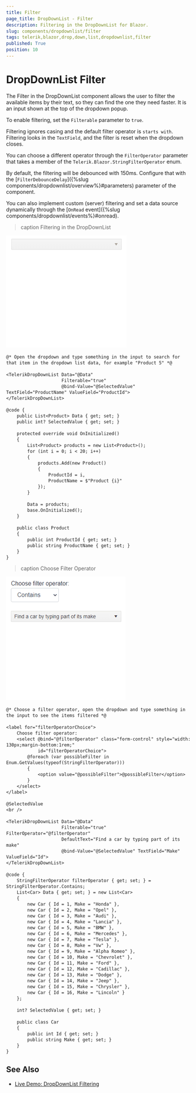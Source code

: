 ```yaml
---
title: Filter
page_title: DropDownList - Filter
description: Filtering in the DropDownList for Blazor.
slug: components/dropdownlist/filter
tags: telerik,blazor,drop,down,list,dropdownlist,filter
published: True
position: 10
---
```


# DropDownList Filter

The Filter in the DropDownList component allows the user to filter the available items by their text, so they can find the one they need faster. It is an input shown at the top of the dropdown popup.

To enable filtering, set the `Filterable` parameter to `true`.

Filtering ignores casing and the default filter operator is `starts with`. Filtering looks in the `TextField`, and the filter is reset when the dropdown closes.

You can choose a different operator through the `FilterOperator` parameter that takes a member of the `Telerik.Blazor.StringFilterOperator` enum.

By default, the filtering will be debounced with 150ms. Configure that with the [`FilterDebounceDelay`]({%slug components/dropdownlist/overview%}#parameters) parameter of the component.

You can also implement custom (server) filtering and set a data source dynamically through the [`OnRead` event]({%slug components/dropdownlist/events%}#onread).

>caption Filtering in the DropDownList

![dropdownlist filtering gif](images/dropdownlist-filtering-basic.gif)

````CSHTML
@* Open the dropdown and type something in the input to search for that item in the dropdown list data, for example "Product 5" *@

<TelerikDropDownList Data="@Data"
                     Filterable="true"
                     @bind-Value="@SelectedValue" TextField="ProductName" ValueField="ProductId">
</TelerikDropDownList>

@code {
    public List<Product> Data { get; set; }
    public int? SelectedValue { get; set; }

    protected override void OnInitialized()
    {
        List<Product> products = new List<Product>();
        for (int i = 0; i < 20; i++)
        {
            products.Add(new Product()
            {
                ProductId = i,
                ProductName = $"Product {i}"
            });
        }

        Data = products;
        base.OnInitialized();
    }

    public class Product
    {
        public int ProductId { get; set; }
        public string ProductName { get; set; }
    }
}
````
>caption Choose Filter Operator

![dropdownlist choose filter operator gif](images/dropdownlist-choose-filter-operator.gif)

````CSHTML
@* Choose a filter operator, open the dropdown and type something in the input to see the items filtered *@

<label for="filterOperatorChoice">
    Choose filter operator:
    <select @bind="@filterOperator" class="form-control" style="width: 130px;margin-bottom:1rem;"
            id="filterOperatorChoice">
        @foreach (var possibleFilter in Enum.GetValues(typeof(StringFilterOperator)))
        {
            <option value="@possibleFilter">@possibleFilter</option>
        }
    </select>
</label>

@SelectedValue
<br />

<TelerikDropDownList Data="@Data"
                     Filterable="true" FilterOperator="@filterOperator"
                     DefaultText="Find a car by typing part of its make"
                     @bind-Value="@SelectedValue" TextField="Make" ValueField="Id">
</TelerikDropDownList>

@code {
    StringFilterOperator filterOperator { get; set; } = StringFilterOperator.Contains;
    List<Car> Data { get; set; } = new List<Car>
    {
        new Car { Id = 1, Make = "Honda" },
        new Car { Id = 2, Make = "Opel" },
        new Car { Id = 3, Make = "Audi" },
        new Car { Id = 4, Make = "Lancia" },
        new Car { Id = 5, Make = "BMW" },
        new Car { Id = 6, Make = "Mercedes" },
        new Car { Id = 7, Make = "Tesla" },
        new Car { Id = 8, Make = "Vw" },
        new Car { Id = 9, Make = "Alpha Romeo" },
        new Car { Id = 10, Make = "Chevrolet" },
        new Car { Id = 11, Make = "Ford" },
        new Car { Id = 12, Make = "Cadillac" },
        new Car { Id = 13, Make = "Dodge" },
        new Car { Id = 14, Make = "Jeep" },
        new Car { Id = 15, Make = "Chrysler" },
        new Car { Id = 16, Make = "Lincoln" }
    };

    int? SelectedValue { get; set; }

    public class Car
    {
        public int Id { get; set; }
        public string Make { get; set; }
    }
}
````

## See Also

  * [Live Demo: DropDownList Filtering](https://demos.telerik.com/blazor-ui/dropdownlist/filtering)